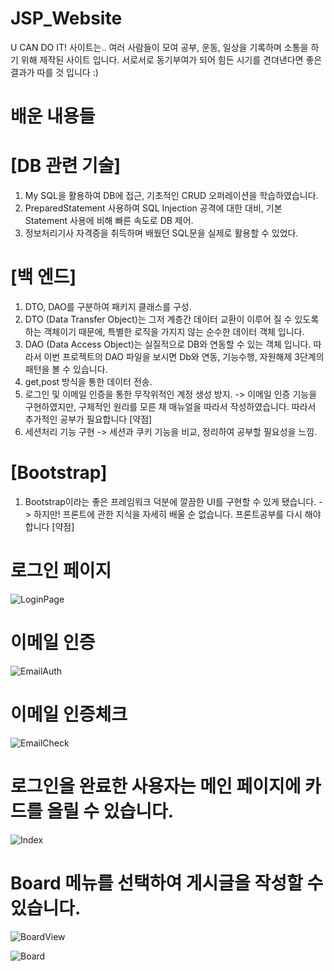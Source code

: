 # JSP_Website


U CAN DO IT! 사이트는.. 여러 사람들이 모여 공부, 운동, 일상을 기록하며 소통을 하기 위해 제작된 사이트 입니다.
서로서로 동기부여가 되어 힘든 시기를 견뎌낸다면 좋은 결과가 따를 것 입니다 :)



# 배운 내용들


# [DB 관련 기술]
1) My SQL을 활용하여 DB에 접근, 기초적인 CRUD 오퍼레이션을 학습하였습니다.
2) PreparedStatement 사용하여 SQL Injection 공격에 대한 대비, 기본 Statement 사용에 비해 빠른 속도로 DB 제어.
3) 정보처리기사 자격증을 취득하며 배웠던 SQL문을 실제로 활용할 수 있었다.

# [백 엔드]
1) DTO, DAO를 구분하여 패키지 클래스를 구성.
2) DTO (Data Transfer Object)는 그저 계층간 데이터 교환이 이루어 질 수 있도록 하는 객체이기 때문에, 특별한 로직을 가지지 않는 순수한 데이터 객체 입니다.
3) DAO (Data Access Object)는 실질적으로 DB와 연동할 수 있는 객체 입니다. 따라서 이번 프로젝트의 DAO 파일을 보시면 Db와 연동, 기능수행, 자원해제 3단계의 패턴을 볼 수 있습니다.
4) get,post 방식을 통한 데이터 전송. 
5) 로그인 및 이메일 인증을 통한 무작위적인 계정 생성 방지. -> 이메일 인증 기능을 구현하였지만, 구체적인 원리를 모른 채 매뉴얼을 따라서 작성하였습니다. 따라서 추가적인 공부가 필요합니다 [약점]
6) 세션처리 기능 구현 -> 세션과 쿠키 기능을 비교, 정리하여 공부할 필요성을 느낌.

# [Bootstrap]
1) Bootstrap이라는 좋은 프레임워크 덕분에 깔끔한 UI를 구현할 수 있게 됐습니다.  -> 하지만! 프론트에 관한 지식을 자세히 배울 순 없습니다. 프론트공부를 다시 해야합니다 [약점]



# 로그인 페이지
![LoginPage](https://user-images.githubusercontent.com/68497879/121640642-256bef80-cac9-11eb-840c-76ee219bd257.jpg)




# 이메일 인증
![EmailAuth](https://user-images.githubusercontent.com/68497879/121640783-50564380-cac9-11eb-83a1-580013e9c287.jpg)

# 이메일 인증체크
![EmailCheck](https://user-images.githubusercontent.com/68497879/121641188-d5415d00-cac9-11eb-83f9-7fd4eeeda02c.jpg)

# 로그인을 완료한 사용자는 메인 페이지에 카드를 올릴 수 있습니다.
![Index](https://user-images.githubusercontent.com/68497879/121641272-f0ac6800-cac9-11eb-8b73-7ce19cbc7acc.jpg)

# Board 메뉴를 선택하여 게시글을 작성할 수 있습니다.
![BoardView](https://user-images.githubusercontent.com/68497879/121641323-00c44780-caca-11eb-9959-20b221c4f47d.jpg)

![Board](https://user-images.githubusercontent.com/68497879/121641330-028e0b00-caca-11eb-99fa-19a453757227.jpg)


